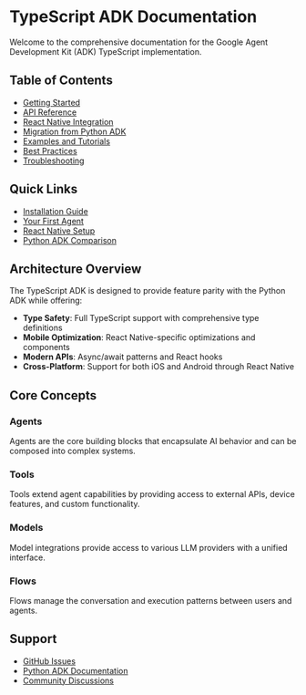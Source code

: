 # TypeScript ADK Documentation

Welcome to the comprehensive documentation for the Google Agent Development Kit (ADK) TypeScript implementation.

## Table of Contents

- [Getting Started](./getting-started/README.md)
- [API Reference](./api/README.md)
- [React Native Integration](./react-native/README.md)
- [Migration from Python ADK](./migration/README.md)
- [Examples and Tutorials](./tutorials/README.md)
- [Best Practices](./best-practices/README.md)
- [Troubleshooting](./troubleshooting/README.md)

## Quick Links

- [Installation Guide](./getting-started/installation.md)
- [Your First Agent](./getting-started/first-agent.md)
- [React Native Setup](./react-native/setup.md)
- [Python ADK Comparison](./migration/comparison.md)

## Architecture Overview

The TypeScript ADK is designed to provide feature parity with the Python ADK while offering:

- **Type Safety**: Full TypeScript support with comprehensive type definitions
- **Mobile Optimization**: React Native-specific optimizations and components
- **Modern APIs**: Async/await patterns and React hooks
- **Cross-Platform**: Support for both iOS and Android through React Native

## Core Concepts

### Agents
Agents are the core building blocks that encapsulate AI behavior and can be composed into complex systems.

### Tools
Tools extend agent capabilities by providing access to external APIs, device features, and custom functionality.

### Models
Model integrations provide access to various LLM providers with a unified interface.

### Flows
Flows manage the conversation and execution patterns between users and agents.

## Support

- [GitHub Issues](https://github.com/google/agent-development-kit/issues)
- [Python ADK Documentation](../../README.md)
- [Community Discussions](https://github.com/google/agent-development-kit/discussions)